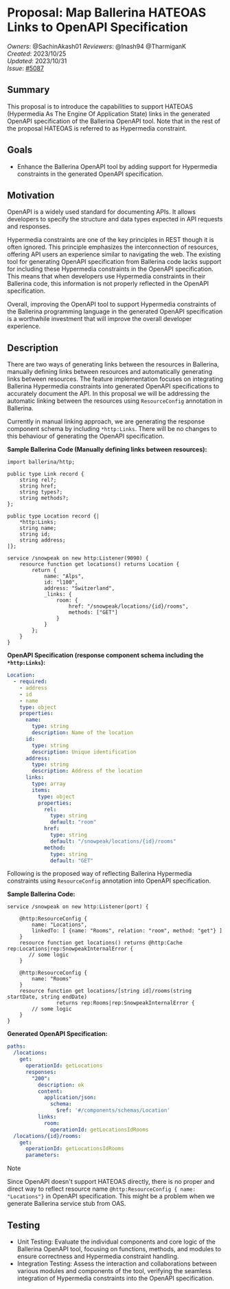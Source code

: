 # Proposal: Map Ballerina HATEOAS Links to OpenAPI Specification

_Owners_: @SachinAkash01 
_Reviewers_: @lnash94 @TharmiganK   
_Created_: 2023/10/25  
_Updated_: 2023/10/31  
_Issue_: [#5087](https://github.com/ballerina-platform/ballerina-library/issues/5087)

## Summary
This proposal is to introduce the capabilities to support HATEOAS (Hypermedia As The Engine Of Application State) links 
in the generated OpenAPI specification of the Ballerina OpenAPI tool. Note that in the rest of the proposal HATEOAS is 
referred to as Hypermedia constraint.

## Goals
- Enhance the Ballerina OpenAPI tool by adding support for Hypermedia constraints in the generated OpenAPI specification.

## Motivation
OpenAPI is a widely used standard for documenting APIs. It allows developers to specify the structure and data types 
expected in API requests and responses.

Hypermedia constraints are one of the key principles in REST though it is often ignored. This principle emphasizes the 
interconnection of resources, offering API users an experience similar to navigating the web. The existing tool for 
generating OpenAPI specification from Ballerina code lacks support for including these Hypermedia constraints in the 
OpenAPI specification. This means that when developers use Hypermedia constraints in their Ballerina code, this 
information is not properly reflected in the OpenAPI specification.

Overall, improving the OpenAPI tool to support Hypermedia constraints of the Ballerina programming language in the 
generated OpenAPI specification is a worthwhile investment that will improve the overall developer experience.

## Description
There are two ways of generating links between the resources in Ballerina, manually defining links between resources and
automatically generating links between resources.  The feature implementation focuses on integrating Ballerina 
Hypermedia constraints into generated OpenAPI specifications to accurately document the API.  In this proposal we will 
be addressing the automatic linking between the resources using `ResourceConfig` annotation in Ballerina.

Currently in manual linking approach, we are generating the response component schema by including `*http:Links`. 
There will be no changes to this behaviour of generating the OpenAPI specification.

**Sample Ballerina Code (Manually defining links between resources):**
```ballerina
import ballerina/http;

public type Link record {
    string rel?;
    string href;
    string types?;
    string methods?;
};

public type Location record {|
    *http:Links;
    string name;
    string id;
    string address;
|};

service /snowpeak on new http:Listener(9090) {
    resource function get locations() returns Location {
        return {
            name: "Alps",
            id: "l100",
            address: "Switzerland",
            _links: {
                room: {
                    href: "/snowpeak/locations/{id}/rooms",
                    methods: ["GET"]
                }
            }
        };
    }
}
```

**OpenAPI Specification (response component schema including the `*http:Links`):**
```yaml
Location:
  - required:
    - address
    - id
    - name
    type: object
    properties:
      name:
        type: string
        description: Name of the location
      id:
        type: string
        description: Unique identification
      address:
        type: string
        description: Address of the location
      links: 
        type: array
        items: 
          type: object
          properties:
            rel: 
              type: string
              default: "room"
            href: 
              type: string
              default: "/snowpeak/locations/{id}/rooms"
            method: 
              type: string
              default: "GET"
```

Following is the proposed way of reflecting Ballerina Hypermedia constraints using `ResourceConfig` annotation into 
OpenAPI specification.

**Sample Ballerina Code:**
```ballerina
service /snowpeak on new http:Listener(port) {

    @http:ResourceConfig {
        name: "Locations",
        linkedTo: [ {name: "Rooms", relation: "room", method: "get"} ]
    }
    resource function get locations() returns @http:Cache rep:Locations|rep:SnowpeakInternalError {
       // some logic
    }

    @http:ResourceConfig {
        name: "Rooms"
    }
    resource function get locations/[string id]/rooms(string startDate, string endDate) 
                returns rep:Rooms|rep:SnowpeakInternalError {
        // some logic
    }
}
```

**Generated OpenAPI Specification:**
```yaml
paths:
  /locations:
    get:
      operationId: getLocations
      responses:
        "200":
          description: ok
          content:
            application/json:
              schema:
                $ref: '#/components/schemas/Location'
          links:
            room:
              operationId: getLocationsIdRooms
  /locations/{id}/rooms:
    get:
      operationId: getLocationsIdRooms
      parameters:
```

> [!NOTE]  
> Since OpenAPI doesn't support HATEOAS directly, there is no proper and direct way to reflect resource name 
`@http:ResourceConfig { name: "Locations"}` in OpenAPI specification. This might be a problem when we generate 
Ballerina service stub from OAS. 

## Testing
- Unit Testing: Evaluate the individual components and core logic of the Ballerina OpenAPI tool, focusing on functions, 
methods, and modules to ensure correctness and Hypermedia constraint handling.
- Integration Testing: Assess the interaction and collaborations between various modules and components of the tool, 
verifying the seamless integration of Hypermedia constraints into the OpenAPI specification.
